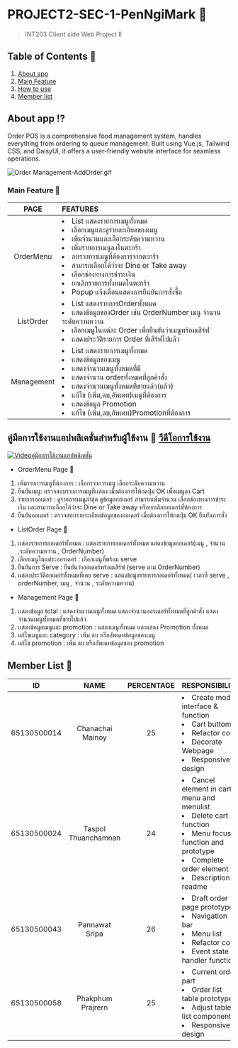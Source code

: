 # PROJECT2-SEC-1-PenNgiMark :corn:

> INT203 Client side Web Project II

## Table of Contents :mag_right:
1. [About app](#about-app)
2. [Main Feature](#main-feature)
3. [How to use](#คู่มือการใช้งานแอปพลิเคชั่นสําหรับผู้ใช้งาน)
4. [Member list](#member-list)

## About app :interrobang:
Order POS is a comprehensive food management system, handles everything from ordering to queue management. 
Built using Vue.js, Tailwind CSS, and DaisyUI, it offers a user-friendly website interface for seamless operations.<br>

![Order Management-AddOrder.gif](https://github.com/Tako-C/Phakphum/blob/master/Photo/Order%20Managemen-AddOrder.gif?raw=true)

### Main Feature :pushpin:
| **PAGE** | **FEATURES** |
|:--------:|:-------------|
| OrderMenu<br> |<li>List เเสดงรายการเมนูทั้งหมด <li>เลือกเมนูและดูรายละเอียดของเมนู <li>เพิ่มจำนวนและเลือกระดับความหวาน <li>เพิ่มรายการเมนูลงในตะกร้า <li>ลบรายการเมนูที่ต้องการจากตะกร้า <li>สามารถเลือกได้ว่าจะ Dine or Take away <li>เลือกช่องทางการชำระเงิน  <li>ยกเลิกรายการทั้งหมดในตะกร้า <li>Popup แจ้งเตือนแสดงการยืนยันการสั่งซื้อ |
| ListOrder<br>  |<li>List แสดงรายการOrderทั้งหมด <li>แสดงข้อมูลของOrder เช่น OrderNumber เมนู จำนวน ระดับความหวาน <li>เลือกเมนูในเเต่ละ Order เพื่อยืนยันว่าเมนูพร้อมเสิร์ฟ <li>แสดงประวัติรายการ Order ที่เสิร์ฟไปแล้ว                    |
| Management<br>  |<li>List เเสดงรายการเมนูทั้งหมด <li>แสดงข้อมูลของเมนู <li>แสดงจำนวนเมนูทั้งหมดที่มี <li>แสดงจำนวน orderทั้งหมดที่ลูกค้าสั่ง <li>แสดงจำนวนเมนูทั้งหมดที่ขายแล้ว(แก้ว) <li>แก้ไข (เพิ่ม,ลบ,อัพเดท)เมนูที่ต้องการ <li>แสดงข้อมูล Promotion <li>แก้ไข (เพิ่ม,ลบ,อัพเดท)Promotionที่ต้องการ                |

## คู่มือการใช้งานแอปพลิเคชั่นสําหรับผู้ใช้งาน :page_with_curl:  [วีดีโอการใช้งาน](https://youtu.be/h0S6aHVk9F0) 
[![Videoคู่มือการใช้งานแอปพลิเคชั่น](https://img.youtube.com/vi/h0S6aHVk9F0/0.jpg)](https://www.youtube.com/watch?v=h0S6aHVk9F0)

 * OrderMenu Page :raising_hand:
 1. เพิ่มรายการเมนูที่ต้องการ : เลือกรายการเมนู เลือกระดับความหวาน
 2. ยืนยันเมนู: ตรวจสอบรายการเมนูที่เเสดง เมื่อต้องการให้กดปุ่ม OK เพื่อเมนูลง Cart
 3. รายการออเดอร์ : ดูรายการเมนูล่าสุด ดูข้อมูลออเดอร์ สามารถเพิ่มจำนวน เลือกช่องทางการชำระเงิน และสามารถเลือกได้ว่าจะ Dine or Take away หรือยกเลิกออเดอร์ที่ต้องการ
 4. ยืนยันออเดอร์ : ตรวจสอบรายระเอียดข้อมูลของออเดอร์ เมื่อต้องการให้กดปุ่ม OK ยืนยันการสั่ง

 * ListOrder Page :necktie:
 1. เเสดงรายการออเดอร์ทั้งหมด : แสดงรายการออเดอร์ทั้งหมด แสดงข้อมูลออเดอร์(เมนู , จำนวน ,ระดับความหวาน , OrderNumber)
 2. เลือกเมนูในแต่ระออรเดอร์ : เลือกเมนูที่พร้อม serve
 3. ยืนยันการ Serve : ยืนยันว่าออเดอร์พร้อมเสิร์ฟ (serve ตาม OrderNumber)
 4. เเสดงประวัติออเดอร์ทั้งหมดที่เคย serve :  แสดงข้อมูลรายการออเดอร์ทั้งหมด( เวลาที่ serve , orderNumber, เมนุ , จำนวน , ระดับความหวาน)

 * Management Page :necktie:
 1. เเสดงข้อมูล total : แสดงจำนวนเมนูทั้งหมด แสดงจำนวนออรเดอร์ทั้งหมดที่ลูกค้าสั่ง แสดงจำนวนเมนูทั้งหมดที่ขายไปแล้ว
 2. เเสดงข้อมูลเมนูและ promotion : แสดงเมนูทั้งหมด และแสดง Promotion ทั้งหมด
 3. แก้ไขเมนูและ category : เพิ่ม ลบ หรืออัพเดทข้อมูลของเมนู
 4. แก้ไข promotion : เพิ่ม ลบ หรืออัพเดทข้อมูลของ promotion

## Member List :bust_in_silhouette:
|    **ID**   |       **NAME**      | **PERCENTAGE** |       **RESPONSIBILITY**       |
|:-----------:|:-------------------:|:--------------:|:-----------------------------|
| 65130500014 | Chanachai Mainoy    |        25    | <li>Create modal interface & function <li>Cart buttom <li>Refactor code <li>Decorate Webpage <li>Responsive design |
| 65130500024 | Taspol Thuanchamnan |       24     | <li>Cancel element in cart menu and menulist <li>Delete cart function <li>Menu focus function and prototype <li>Complete order element <li>Description readme|
| 65130500043 | Pannawat Sripa      |       26     | <li>Draft order page prototype <li>Navigation bar <li>Menu list <li>Refactor code <li>Event state handler function|
| 65130500058 | Phakphum Prajrern   |        25    | <li>Current order part <li>Order list table prototype <li>Adjust table list component <li>Responsive design |
